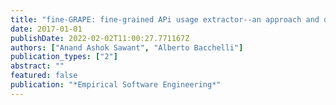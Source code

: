 ```yaml
---
title: "fine-GRAPE: fine-grained APi usage extractor--an approach and dataset to investigate API usage"
date: 2017-01-01
publishDate: 2022-02-02T11:00:27.771167Z
authors: ["Anand Ashok Sawant", "Alberto Bacchelli"]
publication_types: ["2"]
abstract: ""
featured: false
publication: "*Empirical Software Engineering*"
---
```


